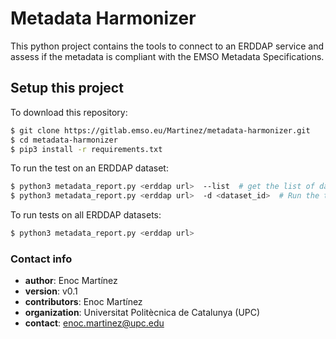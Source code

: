 # Metadata Harmonizer #
This python project contains the tools to connect to an ERDDAP service and assess if the metadata is compliant with the EMSO Metadata Specifications. 

## Setup this project ##
To download this repository:
```bash
$ git clone https://gitlab.emso.eu/Martinez/metadata-harmonizer.git
$ cd metadata-harmonizer
$ pip3 install -r requirements.txt
```
To run the test on an ERDDAP dataset:
```bash
$ python3 metadata_report.py <erddap url>  --list  # get the list of datasets
$ python3 metadata_report.py <erddap url>  -d <dataset_id>  # Run the test for one dataset
```

To run tests on all ERDDAP datasets:
```bash
$ python3 metadata_report.py <erddap url> 
```

### Contact info ###

* **author**: Enoc Martínez
* **version**: v0.1   
* **contributors**: Enoc Martínez 
* **organization**: Universitat Politècnica de Catalunya (UPC)
* **contact**: enoc.martinez@upc.edu